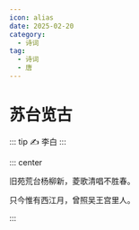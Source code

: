 ```yaml
---
icon: alias
date: 2025-02-20
category:
  - 诗词
tag:
  - 诗词
  - 唐
---
```


# 苏台览古

<!-- more -->

::: tip ✍️ 
李白
:::

::: center

旧苑荒台杨柳新，菱歌清唱不胜春。

只今惟有西江月，曾照吴王宫里人。

:::